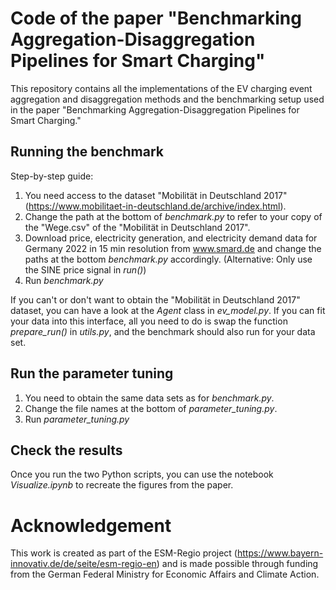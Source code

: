 
# Code of the paper "Benchmarking Aggregation-Disaggregation Pipelines for Smart Charging"

This repository contains all the implementations of the EV charging event aggregation and disaggregation methods and the benchmarking setup used in the paper "Benchmarking Aggregation-Disaggregation Pipelines for Smart Charging."

## Running the benchmark

Step-by-step guide:
1. You need access to the dataset "Mobilität in Deutschland 2017" (https://www.mobilitaet-in-deutschland.de/archive/index.html).
2. Change the path at the bottom of *benchmark.py* to refer to your copy of the "Wege.csv" of the "Mobilität in Deutschland 2017".
3. Download price, electricity generation, and electricity demand data for Germany 2022 in 15 min resolution from www.smard.de and change the paths at the bottom *benchmark.py* accordingly. (Alternative: Only use the SINE price signal in *run()*)
4. Run *benchmark.py* 

If you can't or don't want to obtain the "Mobilität in Deutschland 2017" dataset,
you can have a look at the *Agent* class in *ev_model.py*.
If you can fit your data into this interface,
all you need to do is swap the function *prepare_run()* in *utils.py*, and 
the benchmark should also run for your data set.

## Run the parameter tuning

1. You need to obtain the same data sets as for *benchmark.py*.
2. Change the file names at the bottom of *parameter_tuning.py*.
3. Run *parameter_tuning.py*
   
## Check the results

Once you run the two Python scripts,
you can use the notebook *Visualize.ipynb* to recreate the figures from the paper.

# Acknowledgement
This work is created as part of the ESM-Regio project (https://www.bayern-innovativ.de/de/seite/esm-regio-en) and is made possible through funding from the German Federal Ministry for Economic Affairs and Climate Action.
